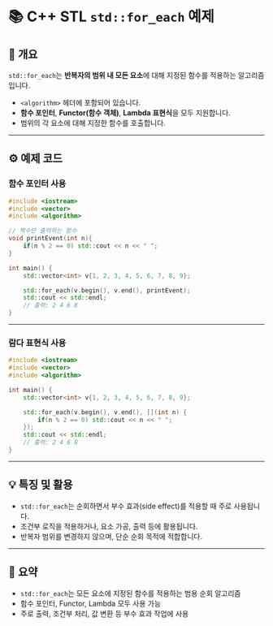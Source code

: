 # 📚 C++ STL `std::for_each` 예제

## 🧩 개요

`std::for_each`는 **반복자의 범위 내 모든 요소**에 대해 지정된 함수를 적용하는 알고리즘입니다.
- `<algorithm>` 헤더에 포함되어 있습니다.
- **함수 포인터**, **Functor(함수 객체)**, **Lambda 표현식**을 모두 지원합니다.
- 범위의 각 요소에 대해 지정한 함수를 호출합니다.

---

## ⚙️ 예제 코드

### 함수 포인터 사용
```cpp
#include <iostream>
#include <vector>
#include <algorithm>

// 짝수만 출력하는 함수
void printEvent(int n){
    if(n % 2 == 0) std::cout << n << " ";
}

int main() {
    std::vector<int> v{1, 2, 3, 4, 5, 6, 7, 8, 9};

    std::for_each(v.begin(), v.end(), printEvent);
    std::cout << std::endl;
    // 출력: 2 4 6 8
}
```

---

### 람다 표현식 사용
```cpp
#include <iostream>
#include <vector>
#include <algorithm>

int main() {
    std::vector<int> v{1, 2, 3, 4, 5, 6, 7, 8, 9};

    std::for_each(v.begin(), v.end(), [](int n) {
        if(n % 2 == 0) std::cout << n << " ";
    });
    std::cout << std::endl;
    // 출력: 2 4 6 8
}
```

---

## 💡 특징 및 활용
- `std::for_each`는 순회하면서 부수 효과(side effect)를 적용할 때 주로 사용됩니다.
- 조건부 로직을 적용하거나, 요소 가공, 출력 등에 활용됩니다.
- 반복자 범위를 변경하지 않으며, 단순 순회 목적에 적합합니다.

---

## 📌 요약
- `std::for_each`는 모든 요소에 지정된 함수를 적용하는 범용 순회 알고리즘
- 함수 포인터, Functor, Lambda 모두 사용 가능
- 주로 출력, 조건부 처리, 값 변환 등 부수 효과 작업에 사용
